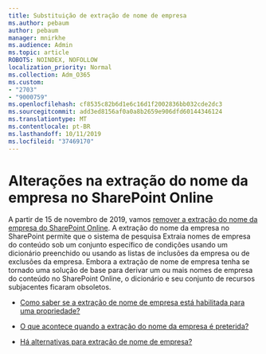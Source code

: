 ```yaml
---
title: Substituição de extração de nome de empresa
ms.author: pebaum
author: pebaum
manager: mnirkhe
ms.audience: Admin
ms.topic: article
ROBOTS: NOINDEX, NOFOLLOW
localization_priority: Normal
ms.collection: Adm_O365
ms.custom:
- "2703"
- "9000759"
ms.openlocfilehash: cf8535c82b6d1e6c16d1f2002836bb032cde2dc3
ms.sourcegitcommit: add3ed8156af0a0a8b2659e906dfd60144346124
ms.translationtype: MT
ms.contentlocale: pt-BR
ms.lasthandoff: 10/11/2019
ms.locfileid: "37469170"
---
```

# <a name="changes-to-company-name-extraction-in-sharepoint-online"></a>Alterações na extração do nome da empresa no SharePoint Online

A partir de 15 de novembro de 2019, vamos [remover a extração do nome da empresa do SharePoint Online](https://docs.microsoft.com/sharepoint/changes-to-company-name-extraction-in-sharepoint-online). A extração do nome da empresa no SharePoint permite que o sistema de pesquisa Extraia nomes de empresa do conteúdo sob um conjunto específico de condições usando um dicionário preenchido ou usando as listas de inclusões da empresa ou de exclusões da empresa. Embora a extração de nome de empresa tenha se tornado uma solução de base para derivar um ou mais nomes de empresa do conteúdo no SharePoint Online, o dicionário e seu conjunto de recursos subjacentes ficaram obsoletos.

- [Como saber se a extração de nome de empresa está habilitada para uma propriedade?](https://docs.microsoft.com/sharepoint/changes-to-company-name-extraction-in-sharepoint-online#how-do-i-know-if-company-name-extraction-is-enabled-for-a-property)

- [O que acontece quando a extração do nome da empresa é preterida?](https://docs.microsoft.com/sharepoint/changes-to-company-name-extraction-in-sharepoint-online#what-happens-when-company-name-extraction-is-deprecated) 

- [Há alternativas para extração de nome de empresa?](https://docs.microsoft.com/sharepoint/changes-to-company-name-extraction-in-sharepoint-online#are-there-alternatives-to-company-name-extraction) 